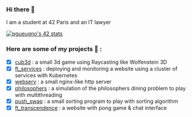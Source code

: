 ### Hi there 👋

I am a student at 42 Paris and an IT lawyer

[![pgueugno's 42 stats](https://badge42.vercel.app/api/v2/cl4cqx7ks006409jn1s8sg534/stats?cursusId=21&coalitionId=48)](https://github.com/JaeSeoKim/badge42)

### Here are some of my projects :eyes: :
- [x] [cub3d](https://github.com/plgueugnon/cub3D) : a small 3d game using Raycasting like Wolfenstein 3D
- [x] [ft_services](https://github.com/plgueugnon/ft_services) : deploying and monitoring a website using a cluster of services with Kubernetes
- [x] [webserv](https://github.com/plgueugnon/webserv) : a small nginx-like http server
- [x] [philosophers](https://github.com/plgueugnon/philosophers) : a simulation of the philosophers dining problem to play with multithreading 
- [x] [push_swap](https://github.com/plgueugnon/push_swap) : a small sorting program to play with sorting algorithm
- [x] [ft_transcendence](https://github.com/le-clucien/ft_transcendence) : a website with pong game & chat interface

<!--
**plgueugnon/plgueugnon** is a ✨ _special_ ✨ repository because its `README.md` (this file) appears on your GitHub profile.

Here are some ideas to get you started:

- 🔭 I’m currently working on ...
- 🌱 I’m currently learning ...
- 👯 I’m looking to collaborate on ...
- 🤔 I’m looking for help with ...
- 💬 Ask me about ...
- 📫 How to reach me: ...
- 😄 Pronouns: ...
- ⚡ Fun fact: ...
-->
